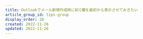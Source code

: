 ```yaml
---
title: Outlookでメール新規作成時にBCC欄を最初から表示させておきたい
article_group_id: tips-group
display_order: 20
created: 2022-11-26
updated: 2022-11-26
---
```

